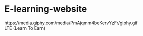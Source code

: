 # E-learning-website
<div>
  https://media.giphy.com/media/PmAjqmm4beKervYzFr/giphy.gif
</div>
LTE (Learn To Earn)
